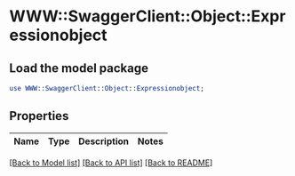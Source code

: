 # WWW::SwaggerClient::Object::Expressionobject

## Load the model package
```perl
use WWW::SwaggerClient::Object::Expressionobject;
```

## Properties
Name | Type | Description | Notes
------------ | ------------- | ------------- | -------------

[[Back to Model list]](../README.md#documentation-for-models) [[Back to API list]](../README.md#documentation-for-api-endpoints) [[Back to README]](../README.md)



